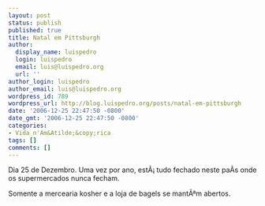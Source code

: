 ```yaml
---
layout: post
status: publish
published: true
title: Natal em Pittsburgh
author:
  display_name: luispedro
  login: luispedro
  email: luis@luispedro.org
  url: ''
author_login: luispedro
author_email: luis@luispedro.org
wordpress_id: 789
wordpress_url: http://blog.luispedro.org/posts/natal-em-pittsburgh
date: '2006-12-25 22:47:50 -0800'
date_gmt: '2006-12-25 22:47:50 -0800'
categories:
- Vida n'Am&Atilde;&copy;rica
tags: []
comments: []
---
```

<p>Dia 25 de Dezembro. Uma vez por ano, est&Atilde;&iexcl; tudo fechado neste pa&Atilde;&shy;s onde os supermercados nunca fecham.</p>
<p>Somente a mercearia kosher e a loja de bagels se mant&Atilde;&ordf;m abertos.</p>
